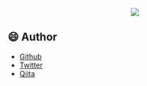 <p align="center">
<img src="https://user-images.githubusercontent.com/57832553/73850801-c44a6100-486f-11ea-99de-1ff50032bdf2.gif">
</p>


## :smile: Author
- <a href="https://github.com/sunadoi/card_management">Github</a>
- <a href="https://twitter.com/suna_tech">Twitter</a>
- <a href="https://qiita.com/y-suna">Qiita</a>

